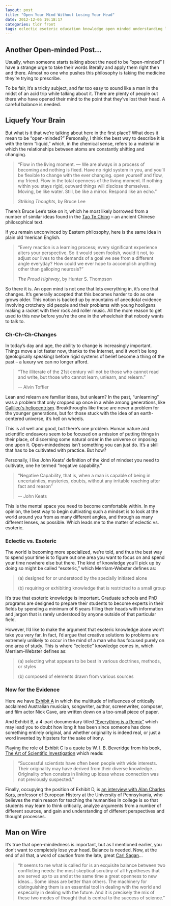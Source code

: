 ```yaml
---
layout: post
title: "Open Your Mind Without Losing Your Head"
date: 2012-12-05 19:18:17
categories: tldr front
tags: eclectic esoteric education knowledge open minded understanding learning
---
```


## Another Open-minded Post...

Usually, when someone starts talking about the need to be “open-minded” I have a strange urge to take their words literally and apply them right then and there. Almost no one who pushes this philosophy is taking the medicine they’re trying to prescribe.

To be fair, it’s a tricky subject, and far too easy to sound like a man in the midst of an acid trip while talking about it. There are plenty of people out there who have opened their mind to the point that they’ve lost their head. A careful balance is needed.

## Liquefy Your Brain

But what is it that we’re talking about here in the first place? What does it mean to be “open-minded?” Personally, I think the best way to describe it is with the term “liquid,” which, in the chemical sense, refers to a material in which the relationships between atoms are constantly shifting and changing.

> “Flow in the living moment. — We are always in a process of becoming and nothing is fixed. Have no
> rigid system in you, and you’ll be flexible to change with the ever changing. open yourself and flow,
> my friend. Flow in the total openness of the living moment. If nothing within you stays rigid, outward
> things will disclose themselves. Moving, be like water. Still, be like a mirror. Respond like an echo.”
> 
> _Striking Thoughts_, by Bruce Lee

There’s Bruce Lee’s take on it, which he most likely borrowed from a number of similar ideas found in the [Tao Te Ching][1] – an ancient Chinese philosophical text.

If you remain unconvinced by Eastern philosophy, here is the same idea in plain old ‘merican English.

> “Every reaction is a learning process; every significant experience alters your perspective. So it
> would seem foolish, would it not, to adjust our lives to the demands of a goal we see from a different
> angle everyday? How could we ever hope to accomplish anything other than galloping neurosis?”
> 
> _The Proud Highway_, by Hunter S. Thompson

So there it is. An open mind is not one that lets everything in, it’s one that changes. It’s generally accepted that this becomes harder to do as one grows older. This notion is backed up by mountains of anecdotal evidence involving crotchety old people and their problems with young hooligans making a racket with their rock and roller music. All the more reason to get used to this now before you’re the one in the wheelchair that nobody wants to talk to.

### Ch-Ch-Ch-Changes

In today’s day and age, the ability to change is increasingly important. Things move a lot faster now, thanks to the Internet, and it won’t be long (geologically speaking) before rigid systems of belief become a thing of the past – a luxury we can no longer afford.

> “The illiterate of the 21st century will not be those who cannot read and write, but those who cannot
> learn, unlearn, and relearn.”
> 
> -- Alvin Toffler

Lean and relearn are familiar ideas, but unlearn? In the past, “unlearning” was a problem that only cropped up once in a while among generations, like [Gallileo's heliocentrism][2]. Breakthroughs like these are never a problem for the younger generations, but for those stuck with the idea of an earth-centered universe, it’s hell on wheels.

This is all well and good, but there’s one problem. Human nature and scientific endeavors seem to be focused on a mission of putting things in their place, of discerning some natural order in the universe or imposing one upon it. Open-mindedness isn’t something you can just do. It’s a skill that has to be cultivated with practice. But how?

Personally, I like John Keats’ definition of the kind of mindset you need to cultivate, one he termed “negative capability.”

> “Negative Capability, that is, when a man is capable of being in uncertainties, mysteries, doubts,
> without any irritable reaching after fact and reason”
> 
> -- John Keats

This is the mental space you need to become comfortable within. In my opinion, the best way to begin cultivating such a mindset is to look at the world around you from as many different angles, and through as many different lenses, as possible. Which leads me to the matter of eclectic vs. esoteric.

### Eclectic vs. Esoteric

The world is becoming more specialized, we’re told, and thus the best way to spend your time is to figure out one area you want to focus on and spend your time nowhere else but there. The kind of knowledge you’ll pick up by doing so might be called “esoteric,” which Merriam-Webster defines as:

> (a) designed for or understood by the specially initiated alone
> 
> (b) requiring or exhibiting knowledge that is restricted to a small group

It’s true that esoteric knowledge is important. Graduate schools and PhD programs are designed to prepare their students to become experts in their fields by spending a minimum of 6 years filling their heads with information and jargon that is rarely understood by anyone outside of that particular field.

However, I’d like to make the argument that esoteric knowledge alone won’t take you very far. In fact, I’d argue that creative solutions to problems are extremely unlikely to occur in the mind of a man who has focused purely on one area of study. This is where “eclectic” knowledge comes in, which Merriam-Webster defines as:

> (a) selecting what appears to be best in various doctrines, methods, or styles
> 
> (b) composed of elements drawn from various sources

### Now for the Evidence

Here we have [Exhibit A][3] in which the multitude of influences of critically acclaimed Australian musician, songwriter, author, screenwriter, composer, and film actor Nick Cave, are written down on a too-small piece of paper.

And Exhibit B, a 4-part documentary titled [“Everything is a Remix”][4] which may lead you to doubt how long it has been since someone has done something entirely original, and whether originality is indeed real, or just a word invented by hipsters for the sake of irony.

Playing the role of Exhibit C is a quote by W. I. B. Beveridge from his book, [The Art of Scientific Investigation][5] which reads:

> “Successful scientists have often been people with wide interests. Their originality may have derived
> from their diverse knowledge… Originality often consists in linking up ideas whose connection was not
> previously suspected.”

Finally, occupying the position of Exhibit D, is [an interview with Alan Charles Kors][6], professor of European History at the University of Pennsylvania, who believes the main reason for teaching the humanities in college is so that students may learn to think critically, analyze arguments from a number of different sources, and gain and understanding of different perspectives and thought processes.

## Man on Wire

It’s true that open-mindedness is important, but as I mentioned earlier, you don’t want to completely lose your head. Balance is needed. Now, at the end of all that, a word of caution from the late, great [Carl Sagan][7]...

> “It seems to me what is called for is an exquisite balance between two conflicting needs: the most
> skeptical scrutiny of all hypotheses that are served up to us and at the same time a great openness to
> new ideas… Some ideas are better than others. The machinery for distinguishing them is an essential
> tool in dealing with the world and especially in dealing with the future. And it is precisely the mix
> of these two modes of thought that is central to the success of science.”

[1]: http://academic.brooklyn.cuny.edu/core9/phalsall/texts/taote-v3.html "Tao Te Ching"
[2]: http://en.wikipedia.org/wiki/Heliocentrism "Heliocentrism on Wikipedia"
[3]: http://www.brainpickings.org/index.php/2012/03/30/nick-cave-influences/ "Nick Cave's Influences"
[4]: http://www.everythingisaremix.info/watch-the-series/ "Everything is a Remix"
[5]: http://www.brainpickings.org/index.php/2012/05/25/the-art-of-scientific-investigation-1/ "The Art of Scientific Investigation"
[6]: http://reason.com/reasontv/2012/09/11/interview-with-alan-kors "Interview with Alan Kors"
[7]: http://www.brainpickings.org/index.php/2012/05/23/carl-sagan-the-burden-of-skepticism/ "Carl Sagan"
